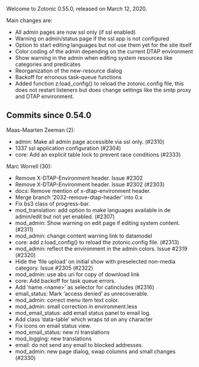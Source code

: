 Welcome to Zotonic 0.55.0, released on March 12, 2020.

Main changes are:

*   All admin pages are now ssl only (if ssl enabled)
*   Warning on admin/status page if the ssl app is not configured
*   Option to start editing languages but not use them yet for the site itself
*   Color coding of the admin depending on the current DTAP environment
*   Show warning in the admin when editing system resources like categories and predicates
*   Reorganization of the new-resource dialog
*   Backoff for erronous task-queue functions
*   Added function z:load\_config() to reload the zotonic.config file, this does not restart listeners but does change settings like the smtp proxy and DTAP environment.



Commits since 0.54.0
--------------------

Maas-Maarten Zeeman (2):

*   admin: Make all admin page accessible via ssl only. (#2310)
*   1337 ssl application configuration (#2304)
*   core: Add an explicit table lock to prevent race conditions (#2333)

Marc Worrell (30):

*   Remove X-DTAP-Environment header. Issue #2302
*   Remove X-DTAP-Environment header. Issue #2302 (#2303)
*   docs: Remove mention of x-dtap-environment header.
*   Merge branch ‘2032-remove-dtap-header’ into 0.x
*   Fix bs3 class of progress-bar.
*   mod\_translation: add option to make languages available in de admin/edit but not yet enabled. (#2307)
*   mod\_admin: Show warning on edit page if editing system content. (#2311)
*   mod\_admin: change content warning link to datamodel
*   core: add z:load\_config() to reload the zotonic.config file. (#2313)
*   mod\_admin: reflect the environment in the admin colors. Issue #2319 (#2320)
*   Hide the ‘file upload’ on initial show with preselected non-media category. Issue #2305 (#2322)
*   mod\_admin: use abs uri for copy of download link
*   core: Add backoff for task queue errors.
*   Add ‘name.&lt;name>’ as selector for catincludes (#2316)
*   email\_status: Mark ‘access denied’ as unrecoverable.
*   mod\_admin: correct menu item text color.
*   mod\_admin: small correction in environment.less
*   mod\_email\_status: add email status panel to email log.
*   Add class ‘data-table’ which wraps td on any character
*   Fix icons on email status view.
*   mod\_email\_status: new nl translations
*   mod\_logging: new translations
*   email: do not send any email to blocked addresses.
*   mod\_admin: new page dialog, swap columns and small changes (#2330)